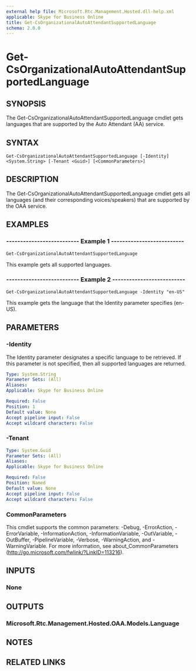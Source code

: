 ```yaml
---
external help file: Microsoft.Rtc.Management.Hosted.dll-help.xml
applicable: Skype for Business Online
title: Get-CsOrganizationalAutoAttendantSupportedLanguage
schema: 2.0.0
---
```


# Get-CsOrganizationalAutoAttendantSupportedLanguage

## SYNOPSIS
The Get-CsOrganizationalAutoAttendantSupportedLanguage cmdlet gets languages that are supported by the Auto Attendant (AA) service.

## SYNTAX

```
Get-CsOrganizationalAutoAttendantSupportedLanguage [-Identity] <System.String> [-Tenant <Guid>] [<CommonParameters>]
```

## DESCRIPTION
The Get-CsOrganizationalAutoAttendantSupportedLanguage cmdlet gets all languages (and their corresponding voices/speakers) that are supported by the OAA service.

## EXAMPLES

### -------------------------- Example 1 --------------------------
```
Get-CsOrganizationalAutoAttendantSupportedLanguage
```

This example gets all supported languages.

### -------------------------- Example 2 --------------------------
```
Get-CsOrganizationalAutoAttendantSupportedLanguage -Identity "en-US"
```

This example gets the language that the Identity parameter specifies (en-US).

## PARAMETERS

### -Identity
The Identity parameter designates a specific language to be retrieved. If this parameter is not specified, then all supported languages are returned.

```yaml
Type: System.String
Parameter Sets: (All)
Aliases: 
Applicable: Skype for Business Online

Required: False
Position: 1
Default value: None
Accept pipeline input: False
Accept wildcard characters: False
```

### -Tenant

```yaml
Type: System.Guid
Parameter Sets: (All)
Aliases: 
Applicable: Skype for Business Online

Required: False
Position: Named
Default value: None
Accept pipeline input: False
Accept wildcard characters: False
```

### CommonParameters
This cmdlet supports the common parameters: -Debug, -ErrorAction, -ErrorVariable, -InformationAction, -InformationVariable, -OutVariable, -OutBuffer, -PipelineVariable, -Verbose, -WarningAction, and -WarningVariable. For more information, see about_CommonParameters (http://go.microsoft.com/fwlink/?LinkID=113216).

## INPUTS

### None

## OUTPUTS

### Microsoft.Rtc.Management.Hosted.OAA.Models.Language


## NOTES

## RELATED LINKS

